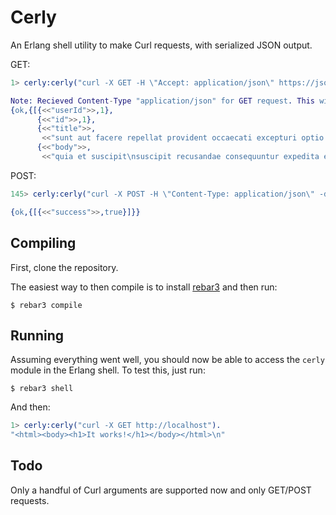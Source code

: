 Cerly
=====

An Erlang shell utility to make Curl requests, with serialized JSON output.

GET:

```erlang
1> cerly:cerly("curl -X GET -H \"Accept: application/json\" https://jsonplaceholder.typicode.com/posts/1").

Note: Recieved Content-Type "application/json" for GET request. This will be silently ignored.
{ok,{[{<<"userId">>,1},
      {<<"id">>,1},
      {<<"title">>,
       <<"sunt aut facere repellat provident occaecati excepturi optio reprehenderit">>},
      {<<"body">>,
       <<"quia et suscipit\nsuscipit recusandae consequuntur expedita et cum\nreprehenderit "...>>}]}}
```

POST:

```erlang
145> cerly:cerly("curl -X POST -H \"Content-Type: application/json\" -d \"{\"test\":\"test\"}\" https://hookb.in/veD6WrOX").  

{ok,{[{<<"success">>,true}]}}
```


Compiling
-----
First, clone the repository.

The easiest way to then compile is to install [rebar3](https://www.rebar3.org/) and then run:

    $ rebar3 compile

Running
-----

Assuming everything went well, you should now be able to access the `cerly` module in the Erlang shell. To test this, just run:

    $ rebar3 shell

And then:

```erlang
1> cerly:cerly("curl -X GET http://localhost").     
"<html><body><h1>It works!</h1></body></html>\n"
```

Todo
-----

Only a handful of Curl arguments are supported now and only GET/POST requests.
